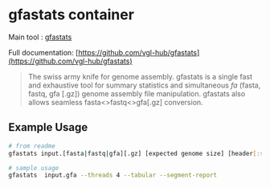 # gfastats container

Main tool : [gfastats](https://github.com/vgl-hub/gfastats)

Full documentation: [https://github.com/vgl-hub/gfastats](https://github.com/vgl-hub/gfastats)

> The swiss army knife for genome assembly.
> gfastats is a single fast and exhaustive tool for summary statistics and simultaneous *fa* (fasta, fastq, gfa [.gz]) genome assembly file manipulation. gfastats also allows seamless fasta<>fastq<>gfa[.gz] conversion.

## Example Usage

```bash
# from readme
gfastats input.[fasta|fastq|gfa][.gz] [expected genome size] [header[:start-end]]

# sample usage
gfastats  input.gfa --threads 4 --tabular --segment-report
```